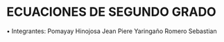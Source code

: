 # ECUACIONES DE SEGUNDO GRADO

• Integrantes:
  Pomayay Hinojosa Jean Piere
  Yaringaño Romero Sebastian

